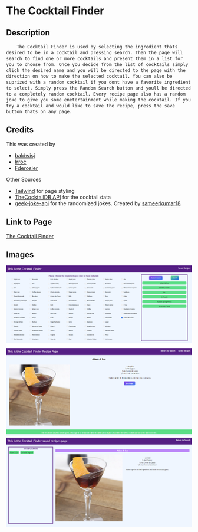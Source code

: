 # The Cocktail Finder

## Description
        The Cocktail Finder is used by selecting the ingredient thats desired to be in a cocktail and pressing search. Then the page will search to find one or more cocktails and present them in a list for you to choose from. Once you decide from the list of cocktails simply click the desired name and you will be directed to the page with the direction on how to make the selected cocktail. You can also be suprized with a random cocktail if you dont have a favorite ingredient to select. Simply press the Random Search button and youll be directed to a completely random cocktail. Every recipe page also has a random joke to give you some enetertainment while making the cocktail. If you try a cocktail and would like to save the recipe, press the save button thats on any page.

## Credits
This was created by 
* [baldwisj](https://github.com/baldwisj)
* [Irroc](https://github.com/Irroc)
* [Fderosier](https://github.com/Fderosier)
    
Other Sources
* [Tailwind](https://v2.tailwindcss.com/) for page styling
* [TheCocktailDB API](https://www.thecocktaildb.com/api.php) for the cocktail data
* [geek-joke-api](https://github.com/sameerkumar18/geek-joke-api) for the randomized jokes. Created by [sameerkumar18](https://github.com/sameerkumar18)

## Link to Page
[The Cocktail Finder](https://baldwisj.github.io/cocktail_finder/)
## Images
![alt text](./images/Screenshot%202023-11-19%20135951.png)
![alt text](./images/Screenshot%202023-11-19%20140016.png)
![alt text](./images/Screenshot%202023-11-19%20140111.png)
